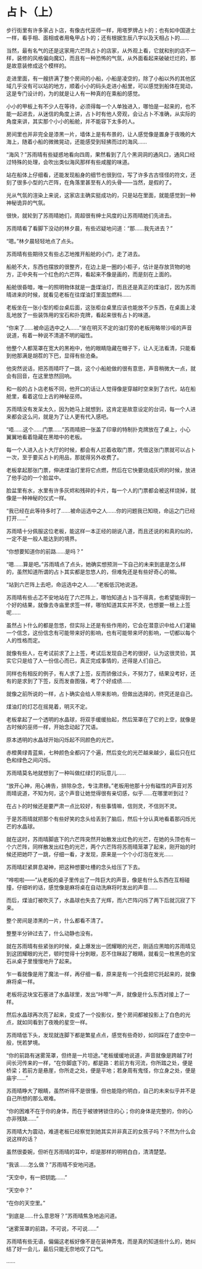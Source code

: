 # 占卜（上）

步行街里有许多家占卜店，有像古代巫师一样，用塔罗牌占卜的；也有如中国道士一样，看手相、面相或者用龟甲占卜的；还有根据生辰八字以及天相占卜的……

当然，最有名气的还是这家用六芒阵占卜的店家，从外观上看，它就和别的店不一样，装修的风格偏向魔幻，而且有一种恐怖的气氛，从外面看起来破破烂烂的，那是故意装修成这个模样的。

走进里面，有一艘挤满了整个房间的小船，小船是凌空的，除了小船以外的其他区域几乎没有可以站的地方，顺着小小的码头走进小船里，可以感觉到船体在晃动，这是专门设计的，为的就是让人有一种真的在乘船的感觉。

小小的甲板上有不少人在等待，必须得每一个人单独进入，哪怕是一起来的，也不能一起进去，从迷信的角度上讲，占卜时有他人旁观，会让占卜不准确，从实际的角度来讲，其实那个小小的船舱，并不能容下太多的人。

房间里也并非完全是漆黑一片，墙体上是有布景的，让人感觉像是置身于夜晚的大海上，随着小船的微微晃动，还能感受到轻拂而过的海风……

“海风？”苏雨晴有些疑惑地看向四周，果然看到了几个黑洞洞的通风口，通风口经过特殊的处理，会吹出类似海风那样有些咸腥的味道。

站在船体上仔细看，还能发现船身的细节也很到位，写了许多古古怪怪的符文，还刻了很多小型的六芒阵，在角落里甚至有人的头骨——当然，是假的了。

光从气氛的渲染上来说，这家店主确实挺成功的，只是站在里面，就能感觉到一种神秘诡异的气氛。

很快，就轮到了苏雨晴她们，周超很有绅士风度的让苏雨晴她们先进去。

苏雨晴看了看脚下没动的林夕晨，有些迟疑地问道：“那……我先进去？”

“嗯。”林夕晨轻轻地点了点头。

苏雨晴有些期待又有些忐忑地推开船舱的小门，走了进去。

船舱不大，东西也摆放的很整齐，在边上是一圈的小柜子，估计是存放货物的地方，正中央有一个红色的六芒阵，看起来不像是画的，而是刻在上面的。

船舱很昏暗，唯一的照明物体就是一盏煤油灯，而且还是真正的煤油灯，因为苏雨晴进来的时候，就看见老板在往煤油灯里面加燃料……

老板坐在一张小型的柜台桌后面，这张柜台桌里应该也能放不少东西，在桌面上凌乱地放了一些装饰用的宝石和扑克牌，看起来很有占卜的味道。

“你来了……被命运选中之人……”坐在明灭不定的油灯旁的老板用略带沙哑的声音说道，有着一种说不清道不明的磁性。

他整个人都笼罩在宽大的黑袍中，他的眼睛隐藏在帽子下，让人无法看清，只能看到他那满是胡茬的下巴，显得有些沧桑。

他突然说话，把苏雨晴吓了一跳，这个小船舱做的很有意思，声音稍微大一点，就会有回音，在这里悠然回响。

和一般的占卜店老板不同，他开口的话让人觉得像是穿越时空来到了古代，站在船舱里，看着这位上古的神秘巫师。

苏雨晴没有发呆太久，因为她马上就想到，这肯定是故意设定的台词，每一个人进来都会这么问，就是为了让人更有代入感吧。

“唔……这个……门票……”苏雨晴把一张盖了印章的特制扑克牌放在了桌上，小心翼翼地看着隐藏在黑暗中的老板。

每一个人进入占卜大厅的时候，都会有人拦着收取门票，凭借这张门票就可以占卜一次，至于要买占卜的用品，那就得另外收费了。

老板拿起那张门票，伸进煤油灯里将它点燃，然后在它快要烧成灰烬的时候，放进了他手边的一个脸盆中。

脸盆里有水，水里有许多灰烬和残碎的卡片，每一个人的门票都会被这样烧掉，就像是一种神秘的仪式一样。

“我已经在此等待多时了……被命运选中之人……你的问题我已知晓，命运之门已经打开……”

苏雨晴十分佩服这位老板，能这样一本正经的胡说八道，而且还说的和真的似的，一定不是一般人能达到的境界。

“你想要知道你的前路……是吗？”

“嗯……算是吧。”苏雨晴点了点头，她确实想预测一下自己的未来到底是怎么样的，虽然知道所谓的占卜其实都是忽悠人的，但难免还是有些好奇心的嘛。

“站到六芒阵上去吧，命运选中之人……”老板低沉地说道。

苏雨晴有些忐忑不安地站在了六芒阵上，哪怕知道占卜当不得真，也希望能得到一个好的结果，就像去寺庙里求签一样，哪怕知道其实并不灵，也想要一根上上签呢……

虽然占卜什么的都是忽悠，但实际上还是有些作用的，它会在潜意识中给人们灌输一个信念，这份信念有可能带来好的影响，也有可能带来坏的影响，一切都以每个人的性格而定。

就像有些人，在考试前求了上上签，考试后发现自己考的很好，认为这很灵验，其实它只是给了人一份信心而已，真正完成事情的，还得是人们自己。

同样也有相反的例子，有人求了上签，反而骄傲过头，不努力了，结果没考好，还有的是求到了下签，反而发奋图强，考了个好成绩……

就像之前所说的一样，占卜确实会给人带来影响，但做出选择的，终究还是自己。

煤油灯的灯芯在摇晃着，明灭不定。

老板拿起了一个透明的水晶球，将双手缓缓抬起，然后笼罩在了它的上空，就像是古时候的巫师一样，开始念动起了咒语。

原本透明的水晶球开始闪烁起不同颜色的光芒。

赤橙黄绿青蓝紫，七种颜色全都闪了个遍，然后变化的光芒越来越少，最后只在红色和绿色之间闪烁。

苏雨晴莫名地就想到了一种叫做红绿灯的玩意儿……

“放开心神，用心祷告，排除杂念，专注肃穆。”老板用他那十分有磁性的声音对苏雨晴说道，不知为何，这个声音让她觉得很有亲切感，似乎……在哪里听到过？

在占卜的时候还是要严肃一点比较好，有些事情嘛，信则灵，不信则不灵。

于是苏雨晴就把那个有些好笑的念头给丢到了脑后，然后十分认真地看着那闪烁光芒的水晶球。

就在这时，苏雨晴脚底下的六芒阵突然开始散发出红色的光芒，在她的头顶也有一个六芒阵，同样散发出红色的光芒，两个六芒阵将苏雨晴笼罩了起来，刚开始的时候还把她吓了一跳，仔细一看，才发现，原来是一个个小灯泡在发光……

苏雨晴赶紧屏息凝神，把这种想要吐槽的念头给压了下去。

“哗啦啦——”从老板的桌子里传出了一阵巨大的声音，像是有什么东西在互相碰撞，仔细听的话，感觉像是麻将桌在自动洗麻将时发出的声音……

而后，煤油灯被吹灭了，水晶球也失去了光辉，而六芒阵闪烁了两下后就沉寂了下来。

整个房间是漆黑的一片，什么都看不清了。

整整半分钟过去了，什么动静也没有。

就在苏雨晴有些紧张的时候，桌上爆发出一团耀眼的光芒，刚适应黑暗的苏雨晴见到这团耀眼的光芒，顿时觉得十分刺眼，忍不住眯起了眼睛，就看见一枚黑色的宝石从桌子里慢慢地升了起来。

乍一看就像是用了魔法一样，再仔细一看，原来是有一个托盘把它托起来的，就像麻将桌一样。

老板将这块宝石塞进了水晶球里，发出“咔嚓”一声，就像是什么东西对接上了一样。

然后水晶球再次亮了起来，变成了一个投影仪，整个房间都被投影上了白色的光点，就如同看到了夜晚的星空一样。

苏雨晴低下头，发现就连脚下都是繁星点点，感觉有些奇妙，如同踩在了虚空中一般，恍若梦境。

“你的前路有迷雾笼罩，但终是一片坦途。”老板缓缓地说道，声音就像是跨越了时间长河传来的一样，“在你脚底下的，都是路：若前方有河流，你所踏之处，便是桥梁；若前方是悬崖，你所走之处，便是平地；若身周有鬼怪，你立身之处，便是庙宇……”

苏雨晴睁大了眼睛，虽然听得不是很懂，但也能隐约明白，自己的未来似乎并不是自己所想的那么艰难。

“你的困难不在于你的身体，而在于被镣铐锁住的心；你的身体是完整的，你的心亦非残缺……”

苏雨晴大为震动，难道老板已经察觉到她其实并非真正的女孩子吗？不然为什么会说这样的话？

虽然很委婉，但听在苏雨晴的耳中，却是那样的明明白白，清清楚楚。

“我该……怎么做？”苏雨晴不安地问道。

“天空中，有一把钥匙……”

“天空中？”

“在你的天空里。”

“到底是……什么意思呀？”苏雨晴焦急地追问道。

“迷雾笼罩的前路，不可说，不可说……”

苏雨晴有些无语，偏偏这老板好像不是在装神弄鬼，而是真的知道些什么的，她纠结了好一会儿，最后只能无奈地叹了口气。

……
